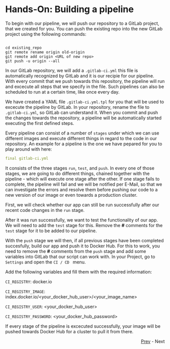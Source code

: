 # Hands-On: Building a pipeline

To begin with our pipeline, we will push our repository to a GitLab project, that we created for you. You can push the existing repo into the new GitLab project using the following commands:

```shell

cd existing_repo
git remote rename origin old-origin
git remote add origin <URL of new repo>
git push -u origin --all

```

In our GitLab repository, we will add a `.gitlab-ci.yml` this file is automatically recognized by GitLab and it is our recipie for our pipeline. With every commit that we push towards this repository, the pipeline will run and excecute all steps that we specify in the file. Such pipelines can also be scheduled to run at a certain time, like once every day.

We have created a YAML file `.gitlab-ci.yml.tpl` for you that will be used to excecute the pipeline by GitLab. In your repository, rename the file to `.gitlab-ci.yml`, so GitLab can understand it. When you commit and push the changes towards the repository, a pipeline will be automatically started executing the first defined steps.

Every pipeline can consist of a number of `stages` under which we can use different images and execute different things in regard to the code in our repository. An example for a pipeline is the one we have pepared for you to play around with here:

```yaml
final gitlab-ci.yml

```

It consists of the three stages `run`, `test`, and `push`. In every one of those stages, we are going to do different things, chained together with the pipeline - which will execute one stage after the other. If one stage fails to complete, the pipeline will fail and we will be notified per E-Mail, so that we can investigate the errors and resolve them before pushing our code to a new version of our image or even towards a production cluster.

First, we will check whether our app can still be run successfully after our recent code changes in the `run` stage.

After it was run successfully, we want to test the functionality of our app. We will need to add the `test` stage for this. Remove the **#** comments for the `test` stage for it to be added to our pipeline.

With the `push` stage we will then, if all previous stages have been completed succesfully, build our app and push it to Docker Hub. For this to work, you need to remove the **#** comments from the `push` stage and add some variables into GitLab that our script can work with.
In your Project, go to `Settings` and open the `CI / CD ` menu. 

Add the following variables and fill them with the required information:

`CI_REGISTRY`: docker.io

`CI_REGISTRY_IMAGE`: index.docker.io/<your_docker_hub_user>/<your_image_name>

`CI_REGISTRY_USER`: <your_docker_hub_user>

`CI_REGISTRY_PASSWORD`: <your_docker_hub_password>

If every stage of the pipeline is excecuted successfully, your image will be pushed towards Docker Hub for a cluster to pull it from there.

<div align="right">
   
   [Prev](08_write-test.md) - Next
</div>